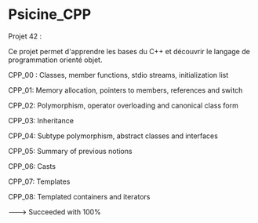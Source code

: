 # Psicine_CPP
Projet 42 :

Ce projet permet d'apprendre les bases du C++ et découvrir le langage de programmation orienté objet.

CPP_00 : Classes, member functions, stdio streams, initialization list

CPP_01: Memory allocation, pointers to members, references and switch

CPP_02: Polymorphism, operator overloading and canonical class form

CPP_03: Inheritance

CPP_04: Subtype polymorphism, abstract classes and interfaces

CPP_05: Summary of previous notions

CPP_06: Casts

CPP_07: Templates

CPP_08: Templated containers and iterators

---> Succeeded with 100%
